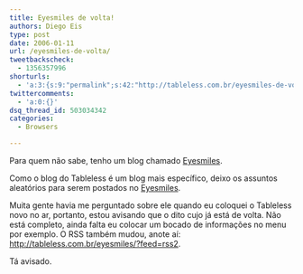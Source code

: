 ```yaml
---
title: Eyesmiles de volta!
authors: Diego Eis
type: post
date: 2006-01-11
url: /eyesmiles-de-volta/
tweetbackscheck:
  - 1356357996
shorturls:
  - 'a:3:{s:9:"permalink";s:42:"http://tableless.com.br/eyesmiles-de-volta";s:7:"tinyurl";s:26:"http://tinyurl.com/3e4h2od";s:4:"isgd";s:19:"http://is.gd/9nwjdm";}'
twittercomments:
  - 'a:0:{}'
dsq_thread_id: 503034342
categories:
  - Browsers

---
```

Para quem não sabe, tenho um blog chamado [Eyesmiles][1].
  
Como o blog do Tableless é um blog mais específico, deixo os assuntos aleatórios para serem postados no [Eyesmiles][1].
  
Muita gente havia me perguntado sobre ele quando eu coloquei o Tableless novo no ar, portanto, estou avisando que o dito cujo já está de volta. Não está completo, ainda falta eu colocar um bocado de informações no menu por exemplo. O RSS também mudou, anote aí: <http://tableless.com.br/eyesmiles/?feed=rss2>.

Tá avisado.

 [1]: http://tableless.com.br/eyesmiles/
